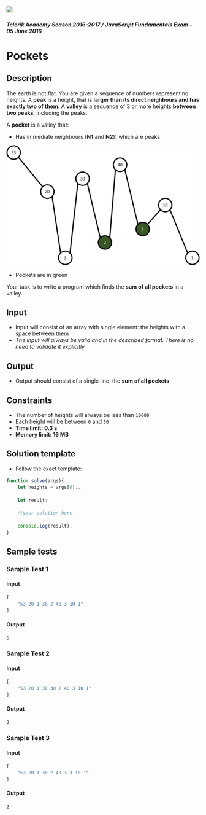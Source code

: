 <img src="https://raw.githubusercontent.com/TelerikAcademy/Common/master/logos/telerik-header-logo.png" />

#### _Telerik Academy Season 2016-2017 / JavaScript Fundamentals Exam - 05 June 2016_

# Pockets

## Description

The earth is not flat. You are given a sequence of numbers representing heights. A **peak** is a height, that is **larger than its direct neighbours and has exactly two of them**. A **valley** is a sequence of 3 or more heights **between two peaks**, including the peaks.

A **pocket** is a valley that:
-   Has immediate neighbours (**N1** and **N2**)) which are peaks

<img src="imgs/example.png" />

-   Pockets are in green

Your task is to write a program which finds the **sum of all pockets** in a valley.

## Input
- Input will consist of an array with single element: the heights with a space between them
- _The input will always be valid and in the described format. There is no need to validate it explicitly._

## Output
- Output should consist of a single line: the **sum of all pockets**

## Constraints
-   The number of heights will always be less than `10000`
-   Each height will be between `0` and `50`
-   **Time limit: 0.3 s**
-   **Memory limit: 16 MB**

##  Solution template

-   Follow the exact template:

```js
function solve(args){
    let heights = args[0]...

    let result;

    //your solution here

    console.log(result);
}
```

## Sample tests

### Sample Test 1

#### Input
```js
[
    "53 20 1 30 2 40 3 10 1"
]
```

#### Output
```
5
```

### Sample Test 2

#### Input
```js
[
	"53 20 1 30 30 2 40 3 10 1"
]
```

#### Output
```
3
```

### Sample Test 3

#### Input
```js
[
	"53 20 1 30 2 40 3 3 10 1"
]
```

#### Output
```
2
```
